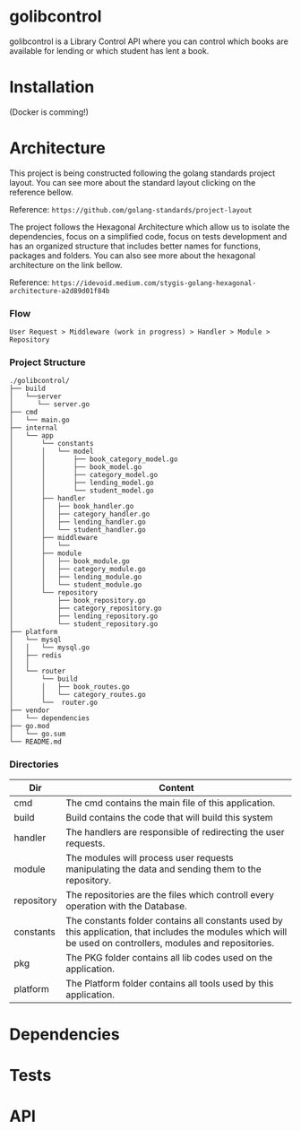 # golibcontrol
golibcontrol is a Library Control API where you can control which books are available for lending or which student has lent a book.

# Installation
(Docker is comming!)

# Architecture
This project is being constructed following the golang standards project layout. You can see more about the standard layout clicking on the reference bellow.

Reference: `https://github.com/golang-standards/project-layout`

The project follows the Hexagonal Architecture which allow us to isolate the dependencies, focus on a simplified code, focus on tests development and has an organized structure that includes better names for functions, packages and folders. You can also see more about the hexagonal architecture on the link bellow.

Reference: `https://idevoid.medium.com/stygis-golang-hexagonal-architecture-a2d89d01f84b` 


### Flow
 
`User Request > Middleware (work in progress) > Handler > Module > Repository`

### Project Structure
```
./golibcontrol/
├── build
│   └──server    
│      └── server.go
├── cmd
│   └── main.go
├── internal
│   └── app
│       └── constants
│       │   └── model
│       │       ├── book_category_model.go
│       │       ├── book_model.go
│       │       ├── category_model.go
│       │       ├── lending_model.go
│       │       └── student_model.go
│       ├── handler
│       │   ├── book_handler.go
│       │   ├── category_handler.go
│       │   ├── lending_handler.go
│       │   └── student_handler.go
│       ├── middleware
│       │   └── 
│       ├── module
│       │   ├── book_module.go
│       │   ├── category_module.go
│       │   ├── lending_module.go
│       │   └── student_module.go
│       └── repository
│           ├── book_repository.go
│           ├── category_repository.go
│           ├── lending_repository.go
│           └── student_repository.go
├── platform
│   └── mysql
│   │   └── mysql.go    
│   ├── redis
│   │
│   └── router
│       └── build
│       │   ├── book_routes.go               
│       │   └── category_routes.go
│       └──  router.go
├── vendor
│   └── dependencies
├── go.mod
│   └── go.sum
└── README.md
```

### Directories

| Dir |Content|
| --- | --- |
| cmd | The cmd contains the main file of this application. |
| build | Build contains the code that will build this system  |
| handler | The handlers are responsible of redirecting the user requests. |
| module | The modules will process user requests manipulating the data and sending them to the repository. |
| repository | The repositories are the files which controll every operation with the Database. |
| constants | The constants folder contains all constants used by this application, that includes the modules which will be used on controllers, modules and repositories.  |
| pkg | The PKG folder contains all lib codes used on the application. |
| platform | The Platform folder contains all tools used by this application. |

# Dependencies

# Tests

# API
